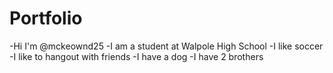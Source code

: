 # Portfolio
-Hi I'm @mckeownd25
-I am a student at Walpole High School
-I like soccer
-I like to hangout with friends
-I have a dog
-I have 2 brothers
